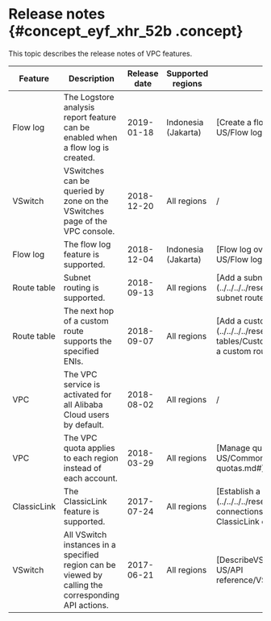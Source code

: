# Release notes {#concept_eyf_xhr_52b .concept}

This topic describes the release notes of VPC features.

|Feature|Description|Release date|Supported regions|Documentation|
|-------|-----------|------------|-----------------|-------------|
|Flow log|The Logstore analysis report feature can be enabled when a flow log is created.|2019-01-18|Indonesia \(Jakarta\)|[Create a flow log](../../../../reseller.en-US/Flow logs/Create a flow log.md#)|
|VSwitch|VSwitches can be queried by zone on the VSwitches page of the VPC console.|2018-12-20|All regions|/|
|Flow log|The flow log feature is supported.|2018-12-04|Indonesia \(Jakarta\)|[Flow log overview](../../../../reseller.en-US/Flow logs/Flow log overview.md#)|
|Route table|Subnet routing is supported.|2018-09-13|All regions|[Add a subnet route to a custom route table](../../../../reseller.en-US/Route tables/Add a subnet route to a custom route table.md#)|
|Route table|The next hop of a custom route supports the specified ENIs.|2018-09-07|All regions|[Add a custom route entry](../../../../reseller.en-US/Route tables/Custom route table management/Add a custom route entry.md#)|
|VPC|The VPC service is activated for all Alibaba Cloud users by default.|2018-08-02|All regions|/|
|VPC|The VPC quota applies to each region instead of each account.|2018-03-29|All regions|[Manage quotas](../../../../reseller.en-US/Common configurations/Manage quotas.md#)|
|ClassicLink|The ClassicLink feature is supported.|2017-07-24|All regions|[Establish a ClassicLink connection](../../../../reseller.en-US/VPC network connections/ClassicLink/Establish a ClassicLink connection.md#)|
|VSwitch|All VSwitch instances in a specified region can be viewed by calling the corresponding API actions.|2017-06-21|All regions|[DescribeVSwitches](../../../../reseller.en-US/API reference/VSwitch/DescribeVSwitches.md#)|

